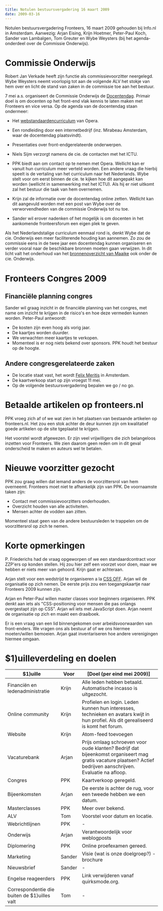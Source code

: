 ```yaml
---
title: Notulen bestuursvergadering 16 maart 2009
date: 2009-03-16
---
```

Notulen bestuursvergadering Fronteers, 16 maart 2009 gehouden bij Info.nl in Amsterdam. Aanwezig: Arjan Eising, Krijn Hoetmer, Peter-Paul Koch, Sander van Lambalgen, Tom Greuter en Wybe Weysters (bij het agenda-onderdeel over de Commissie Onderwijs).

# Commissie Onderwijs

Robert Jan Verkade heeft zijn functie als commissievoorzitter neergelegd. Wybe Weysters neemt voorlopig tot aan de volgende ALV het stokje van hem over en licht de stand van zaken in de commissie toe aan het bestuur.

7 mei a.s. organiseert de Commissie Onderwijs de [Docentendag](/docentendag). Primair doel is om docenten op het front-end vlak kennis te laten maken met Fronteers en vice versa. Op de agenda van de docentendag staan ondermeer:

* Het [webstandaardencurriculum](http://www.opera.com/company/education/curriculum/) van Opera.
* Een rondleiding door een internetbedrijf (inz. Mirabeau Amsterdam, waar de docentendag plaatsvindt).
* Presentaties over front-endgerelateerde onderwerpen.

* Niels Sijm verzorgt namens de cie. de contacten met het ICTU.
* PPK biedt aan om contact op te nemen met Opera. Wellicht kan er vanuit hun curriculum meer verteld worden. Een andere vraag die hierbij speelt is de vertaling van het curriculum naar het Nederlands. Wybe stelt voor om eerst binnen de cie. te kijken hoe dit aangepakt kan worden (wellicht in samenwerking met het ICTU). Als hij er niet uitkomt zal het bestuur die taak van hem overnemen.
* Krijn zal de informatie over de docentendag online zetten. Wellicht kan dit aangevuld worden met een post van Wybe over de verworvendheden van de commissie Onderwijs tot nu toe.
* Sander wil erover nadenken of het mogelijk is om docenten in het aankomende fronteersforum een eigen plek te geven.

Als het Nederlandstalige curriculum eenmaal rond is, denkt Wybe dat de cie. Onderwijs een meer faciliterende houding kan aannemen. Zo zou de commissie eens in de twee jaar een docentendag kunnen organiseren en verder vooral naar de beschikbare bronnen moeten gaan verwijzen. In dit licht valt het onderhoud van het [bronnenoverzicht van Maaike](/vereniging/commissies/onderwijs/bronnen) ook onder de cie. Onderwijs.

# Fronteers Congres 2009

## Financiële planning congres

Sander wil graag inzicht in de financiële planning van het congres, met name om inzicht te krijgen in de risico's en hoe deze vermeden kunnen worden. Peter-Paul antwoordt:

* De kosten zijn even hoog als vorig jaar.
* De kaartjes worden duurder.
* We verwachten meer kaartjes te verkopen.
* Momenteel is er nog niets bekend over sponsors. PPK houdt het bestuur op de hoogte.

## Andere congresgerelateerde zaken

* De locatie staat vast, het wordt [Felix Meritis](http://www.felix.meritis.nl/) in Amsterdam.
* De kaartverkoop start op zijn vroegst 11 mei.
* Op de volgende bestuursvergadering bepalen we go / no go.

# Betaalde artikelen op fronteers.nl

PPK vroeg zich af of we wat zien in het plaatsen van bestaande artikelen op fronteers.nl. Het zou een stok achter de deur kunnen zijn om kwalitatief goede artikelen op de site tgeplaatst te krijgen.

Het voorstel wordt afgewezen. Er zijn veel vrijwilligers die zich belangeloos inzetten voor Fronteers. We zien daarom geen reden om in dit geval onderscheid te maken en auteurs wel te betalen.

# Nieuwe voorzitter gezocht

PPK zou graag willen dat iemand anders de voorzittersrol van hem overneemt. Fronteers moet niet te afhankelijk zijn van PPK. De voornaamste taken zijn:

* Contact met commissievoorzitters onderhouden.
* Overzicht houden van alle activiteiten.
* Mensen achter de vodden aan zitten.

Momenteel staat geen van de andere bestuursleden te trappelen om de voorzittersrol op zich te nemen.

# Korte opmerkingen

P. Friederichs had de vraag opgeworpen of we een standaardcontract voor ZZP'ers op konden stellen. Hij zou hier zelf een voorzet voor doen, maar we hebben er niets meer van gehoord. Krijn gaat er achteraan.

Arjan stelt voor een wedstrijd te organiseren a la [CSS OFF](http://cssoff.com/). Arjan wil de organisatie op zich nemen. De eerste prijs zou een toegangskaartje naar Fronteers 2009 kunnen zijn.

Arjan en Peter-Paul willen master classes voor beginners organiseren. PPK denkt aan iets als "CSS-positioning voor mensen die pas onlangs overgestapt zijn op CSS". Arjan wil iets met JavaScript doen. Arjan neemt de organisatie op zich en maakt een draaiboek.

Er is een vraag van een lid binnengekomen over arbeidsvoorwaarden van front-enders. We vragen ons als bestuur af of we ons hiermee moeten/willen bemoeien. Arjan gaat inventariseren hoe andere verenigingen hiermee omgaan.

# $1)uilleverdeling en doelen


| $1)uille | Voor | [Doel (per eind mei 2009)] |
|----------|--------|-------|
| Financiën en ledenadministratie | Krijn | Alle leden hebben betaald. Automatische incasso is uitgezocht.  |
| Online community | Krijn | Profielen en login. Leden kunnen hun interesses, technieken en avatars kwijt in hun profiel. Als dit gerealiseerd is komt het forum. |
| Website | Krijn | Atom-feed toevoegen |
| Vacaturebank | Arjan | Prijs omlaag schroeven voor oude klanten? Bedrijf dat bijeenkomst organiseert mag gratis vacature plaatsen? Actief bedrijven aanschrijven. Evaluatie na afloop. |
| Congres | PPK | Kaartverkoop geregeld. |
| Bijeenkomsten | Arjan | De eerste is achter de rug, voor een tweede hebben we een datum. |
| Masterclasses | PPK | Meer over bekend. |
| ALV | Tom | Voorstel voor datum en locatie. |
| Webrichtlijnen | PPK | - |
| Onderwijs | Arjan | Verantwoordelijk voor weblogposts |
| Diplomering | PPK | Online proefexamen gereed. |
| Marketing | Sander | Visie (wat is onze doelgroep?) - brochure |
| Nieuwsbrief | Sander | - 
| Engelse reageerders | PPK | Link verwijderen vanaf quirksmode.org. |
|  Correspondentie die buiten de $1)uilles valt | Tom | - |

